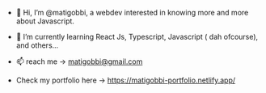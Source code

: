 - 👋 Hi, I’m @matigobbi, a webdev interested in knowing more and more about Javascript.

- 🌱 I’m currently learning React Js, Typescript, Javascript ( dah ofcourse), and others... 

- 📫 reach me -> matigobbi@gmail.com

- Check my portfolio here -> https://matigobbi-portfolio.netlify.app/
